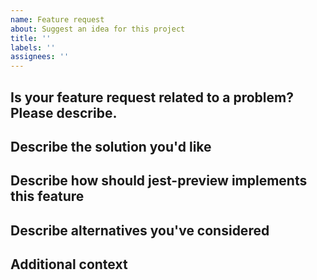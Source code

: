 ```yaml
---
name: Feature request
about: Suggest an idea for this project
title: ''
labels: ''
assignees: ''
---
```


<!--
  Thank you for spending your time suggesting a feature that Jest Preview may needs. Please help to fill in as much as possible for us to have a better context. We welcome you open a PR for your own initiatives as well.

  If you want to work on this feature but you don't know where to start. Just open the issue then add a comment that you want to work on this. We will guide you on how to start to contribute.
-->

## Is your feature request related to a problem? Please describe.

<!-- A clear and concise description of what the problem is. Ex. I'm always frustrated when [...] -->

## Describe the solution you'd like

<!-- A clear and concise description of what you want to happen. -->

## Describe how should jest-preview implements this feature

<!-- Do you have any idea how to implement this feature? Please describe the idea or strategy to tackle this problem. -->

## Describe alternatives you've considered

<!-- A clear and concise description of any alternative solutions or features you've considered. -->

## Additional context

<!-- Add any other context or screenshots about the feature request here. -->

<!--
  Last but not least, if we merged a PR to resolve your issue, we would love to credit you by adding you to contributors (https://github.com/nvh95/jest-preview#contributors-).
  Usually, we will remember to do that. But sometimes, we forget. Simply ask us to do that if the corresponding PR get merged after 2 days and we still don't have you in the contributors list.
-->
